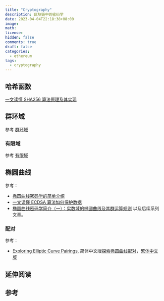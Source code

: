 ```yaml
---
title: "Cryptography"
description: 区块链中的密码学
date: 2023-04-04T22:18:38+08:00
image:
math:
license:
hidden: false
comments: true
draft: false
categories:
  - ethereum
tags:
  - cryptography
---
```


## 哈希函数

[一文读懂 SHA256 算法原理及其实现](https://zhuanlan.zhihu.com/p/94619052)

## 群环域

参考 [群环域](http://accu.cc/content/cryptography/group_ring_field/)

### 有限域

参考 [有限域](http://accu.cc/content/cryptography/ecc/#_1)

## 椭圆曲线

参考：

- [椭圆曲线密码学的简单介绍](https://zhuanlan.zhihu.com/p/26029199)
- [一文读懂 ECDSA 算法如何保护数据](https://zhuanlan.zhihu.com/p/97953640)
- [椭圆曲线密码学简介（一）：实数域的椭圆曲线及其群运算规则](https://zhuanlan.zhihu.com/p/102807398) 以及后续系列文章。

### 配对

参考：

- [Exploring Elliptic Curve Pairings](https://medium.com/@VitalikButerin/exploring-elliptic-curve-pairings-c73c1864e627), 简体中文版[探索椭圆曲线配对](https://zhuanlan.zhihu.com/p/592591301)，[繁体中文版](https://medium.com/cryptocow/exploring-elliptic-curve-pairings-e322a3f029e8)

## 延伸阅读

## 参考
